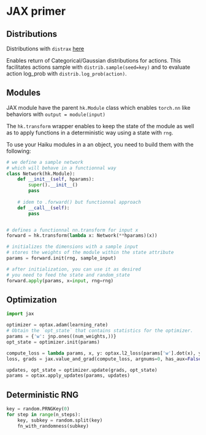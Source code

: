 # JAX primer

## Distributions

Distributions with `distrax` [here](https://github.com/deepmind/distrax)

Enables return of Categorical/Gaussian distributions for actions. This facilitates actions sample with `distrib.sample(seed=key)` and to evaluate action log_prob with `distrib.log_prob(action)`.

## Modules

JAX module have the parent `hk.Module` class which enables `torch.nn` like behaviors with `output = module(input)`

The `hk.transform` wrapper enables to keep the state of the module as well as to apply functions in a deterministic way using a state with `rng`.

To use your Haiku modules in a an object, you need to build them with the following:
```Python
# we define a sample network 
# which will behave in a functionnal way
class Network(hk.Module):
    def __init__(self, hparams):
        super().__init__()
        pass
    
    # idem to .forward() but functionnal approach
    def __call__(self):
        pass


# defines a functionnal nn.transform for input x
forward = hk.transform(lambda x: Network(**hparams)(x))

# initializes the dimensions with a sample input
# stores the weights of the module within the state attribute
params = forward.init(rng, sample_input)

# after initialization, you can use it as desired
# you need to feed the state and random_state
forward.apply(params, x=input, rng=rng)
```


## Optimization

```Python
import jax

optimizer = optax.adam(learning_rate)
# Obtain the `opt_state` that contains statistics for the optimizer.
params = {'w': jnp.ones((num_weights,))}
opt_state = optimizer.init(params)

compute_loss = lambda params, x, y: optax.l2_loss(params['w'].dot(x), y)
loss, grads = jax.value_and_grad(compute_loss, argnums=0, has_aux=False)(params, xs, ys)

updates, opt_state = optimizer.update(grads, opt_state)
params = optax.apply_updates(params, updates)
```


## Deterministic RNG

```Python
key = random.PRNGKey(0)
for step in range(n_steps):
    key, subkey = random.split(key)
    fn_with_randomness(subkey)
```